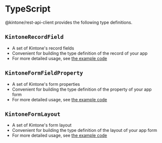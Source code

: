 <!-- TODO: link this page from README -->

# TypeScript

@kintone/rest-api-client provides the following type definitions.

## `KintoneRecordField`

- A set of Kintone's record fields
- Convenient for building the type definition of the record of your app
- For more detailed usage, see [the example code](../src/KintoneFields/exportTypes/__checks__/usecase-field.ts)

## `KintoneFormFieldProperty`

- A set of Kintone's form properties
- Convenient for building the type definition of the property of your app form
- For more detailed usage, see [the example code](../src/KintoneFields/exportTypes/__checks__/usecase-property.ts)

## `KintoneFormLayout`

- A set of Kintone's form layout
- Convenient for building the type definition of the layout of your app form
- For more detailed usage, see [the example code](../src/KintoneFields/exportTypes/__checks__/usecase-layout.ts)
